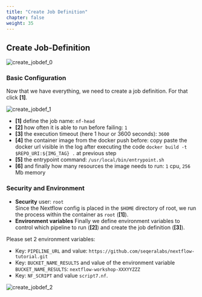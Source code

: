 ```yaml
---
title: "Create Job Definition"
chapter: false
weight: 35
---
```


## Create Job-Definition

![create_jobdef_0](/images/nextflow-on-aws-batch/nextflow202/create_jobdef_0.png)

### Basic Configuration

Now that we have everything, we need to create a job definition. For that click **[1]**.

![create_jobdef_1](/images/nextflow-on-aws-batch/nextflow202/create_jobdef_1.png)

- **[1]** define the job name: `nf-head`
- **[2]** how often it is able to run before failing: `1`
- **[3]** the execution timeout (here 1 hour or 3600 seconds): `3600`
- **[4]** the container image from the docker push before: copy paste the docker url visible in the log after executing the code `docker build -t $REPO_URI:${IMG_TAG} .` at previous step
- **[5]** the entrypoint command: `/usr/local/bin/entrypoint.sh`
- **[6]** and finally how many resources the image needs to run: `1` cpu, `256` Mb memory

### Security and Environment

- **Security** user: `root`  
Since the Nextflow config is placed in the `$HOME` directory of root, we run the process within the container as `root` (**[1]**).
- **Environment variables**
Finally we define environment variables to control which pipeline to run (**[2]**) and create the job definition (**[3]**).

Please set 2 environment variables:

- Key: `PIPELINE_URL` and value: `https://github.com/seqeralabs/nextflow-tutorial.git`
- Key: `BUCKET_NAME_RESULTS` and value of the environment variable `BUCKET_NAME_RESULTS`: `nextflow-workshop-XXXYYZZZ`
- Key: `NF_SCRIPT` and value `script7.nf`.

![create_jobdef_2](/images/nextflow-on-aws-batch/nextflow202/create_jobdef_2.png)
